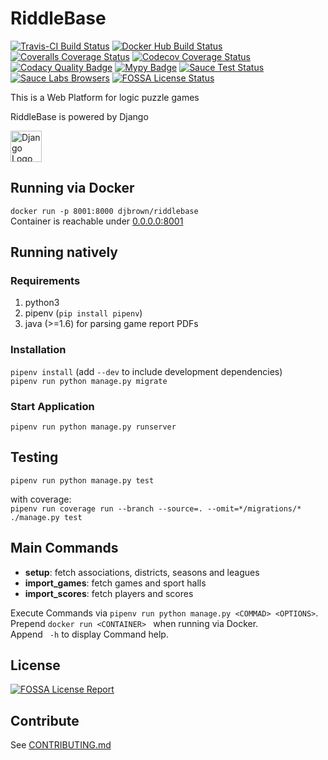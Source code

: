 # RiddleBase

[![Travis-CI Build Status](https://travis-ci.org/djbrown/riddlebase.svg?branch=master)](https://travis-ci.org/djbrown/riddlebase)
[![Docker Hub Build Status](https://img.shields.io/docker/build/djbrown/riddlebase.svg)](https://hub.docker.com/r/djbrown/riddlebase/builds/)
[![Coveralls Coverage Status](https://coveralls.io/repos/github/djbrown/riddlebase/badge.svg)](https://coveralls.io/github/djbrown/riddlebase)
[![Codecov Coverage Status](https://codecov.io/github/djbrown/riddlebase/coverage.svg)](http://codecov.io/github/djbrown/risslebase/)
[![Codacy Quality Badge](https://api.codacy.com/project/badge/Grade/9c0920594c0544d9b63caf9fab3970d8)](https://www.codacy.com/app/djbrown/riddlebase?utm_source=github.com&amp;utm_medium=referral&amp;utm_content=djbrown/riddlebase&amp;utm_campaign=Badge_Grade)
[![Mypy Badge](http://www.mypy-lang.org/static/mypy_badge.svg)](http://mypy-lang.org/)
[![Sauce Test Status](https://saucelabs.com/buildstatus/dan-brown)](https://saucelabs.com/u/dan-brown)
[![Sauce Labs Browsers](https://saucelabs.com/browser-matrix/dan-brown.svg)](https://saucelabs.com/u/dan-brown)
[![FOSSA License Status](https://app.fossa.io/api/projects/git%2Bgithub.com%2Fdjbrown%2Friddlebase.svg?type=shield)](https://app.fossa.io/projects/git%2Bgithub.com%2Fdjbrown%2Friddlebase?ref=badge_shield)

This is a Web Platform for logic puzzle games

RiddleBase is powered by Django

[<img src="https://www.djangoproject.com/m/img/logos/django-logo-positive.svg" height="50" alt="Django Logo"/>](https://www.djangoproject.com/)

## Running via Docker

`docker run -p 8001:8000 djbrown/riddlebase`<br/>
Container is reachable under [0.0.0.0:8001](http://0.0.0.0:8001)

## Running natively

### Requirements

1. python3
2. pipenv (`pip install pipenv`)
3. java (>=1.6) for parsing game report PDFs


### Installation

`pipenv install` (add `--dev` to include development dependencies)<br/>
`pipenv run python manage.py migrate`

### Start Application

`pipenv run python manage.py runserver`

## Testing

`pipenv run python manage.py test`

with coverage:<br/>
`pipenv run coverage run --branch --source=. --omit=*/migrations/* ./manage.py test`


## Main Commands

* **setup**: fetch associations, districts, seasons and leagues
* **import_games**: fetch games and sport halls
* **import_scores**: fetch players and scores

Execute Commands via `pipenv run python manage.py <COMMAD> <OPTIONS>`.<br/>
Prepend `docker run <CONTAINER> ` when running via Docker.<br/>
Append ` -h` to display Command help.



## License
[![FOSSA License Report](https://app.fossa.io/api/projects/git%2Bgithub.com%2Fdjbrown%2Friddlebase.svg?type=large)](https://app.fossa.io/projects/git%2Bgithub.com%2Fdjbrown%2Friddlebase?ref=badge_large)

## Contribute
See [CONTRIBUTING.md](CONTRIBUTING.md)
